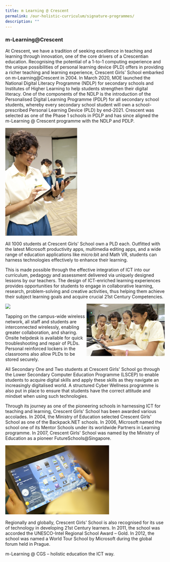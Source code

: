 ```yaml
---
title: m Learning @ Crescent
permalink: /our-holistic-curriculum/signature-programmes/
description: ""
---
```


### **m-Learning@Crescent**
At Crescent, we have a tradition of seeking excellence in teaching and learning through innovation, one of the core drivers of a Crescentian education. Recognising the potential of a 1-to-1 computing experience and the unique possibilities of personal learning device (PLD) offers in providing a richer teaching and learning experience, Crescent Girls' School embarked on m-Learning@Crescent in 2004. In March 2020, MOE launched the National Digital Literacy Programme (NDLP) for secondary schools and Institutes of Higher Learning to help students strengthen their digital literacy. One of the components of the NDLP is the introduction of the Personalised Digital Learning Programme (PDLP) for all secondary school students, whereby every secondary school student will own a school-prescribed Personal Learning Device (PLD) by end-2021. Crescent was selected as one of the Phase 1 schools in PDLP and has since aligned the m-Learning @ Crescent programme with the NDLP and PDLP.

<img src="/images/mlearning1.jpg" style="width:45%">

All 1000 students at Crescent Girls' School own a PLD each. Outfitted with the latest Microsoft productivity apps, multimedia editing apps, and a wide range of education applications like micro:bit and Math VR, students can harness technologies effectively to enhance their learning.

This is made possible through the effective integration of ICT into our curriculum, pedagogy and assessment delivered via uniquely designed lessons by our teachers. The design of ICT-enriched learning experiences provides opportunities for students to engage in collaborative learning, research, problem-solving and creative activities, thus helping them achieve their subject learning goals and acquire crucial 21st Century Competencies.

<img src="/images/mlearning2.jpg" style="width:49%" align=left>
<img src="/images/mlearning3.jpg" style="width:49%" align=right>

<br clear="left">

Tapping on the campus-wide wireless network, all staff and students are interconnected wirelessly, enabling greater collaboration, and sharing. Onsite helpdesk is available for quick troubleshooting and repair of PLDs. Personal reinforced lockers in the classrooms also allow PLDs to be stored securely.

All Secondary One and Two students at Crescent Girls' School go through the Lower Secondary Computer Education Programme (LSCEP) to enable students to acquire digital skills and apply these skills as they navigate an increasingly digitalised world. A structured Cyber Wellness programme is also put in place to ensure that students have the correct attitude and mindset when using such technologies. 

Through its journey as one of the pioneering schools in harnessing ICT for teaching and learning, Crescent Girls' School has been awarded various accolades. In 2004, the Ministry of Education selected Crescent Girls' School as one of the Backpack.NET schools. In 2006, Microsoft named the school one of its Mentor Schools under its worldwide Partners in Learning programme. In 2007, Crescent Girls' School was named by the Ministry of Education as a pioneer FutureSchools@Singapore.

<img src="/images/mlearning4.jpg" style="width:65%">

Regionally and globally, Crescent Girls' School is also recognised for its use of technology in developing 21st Century learners. In 2011, the school was accorded the UNESCO-Intel Regional School Award – Gold. In 2012, the school was named a World Tour School by Microsoft during the global forum held in Prague. 

m-Learning @ CGS – holistic education the ICT way.


